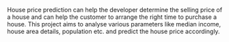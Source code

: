 House price prediction can help the developer determine the selling price of a house and can help the customer to arrange the right time to purchase a house. This project aims to analyse various parameters like median income, house area details, population etc. and predict the house price accordingly.

